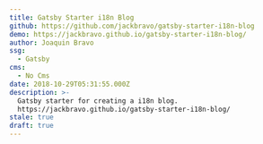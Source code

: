 ```yaml
---
title: Gatsby Starter i18n Blog
github: https://github.com/jackbravo/gatsby-starter-i18n-blog
demo: https://jackbravo.github.io/gatsby-starter-i18n-blog/
author: Joaquin Bravo
ssg:
  - Gatsby
cms:
  - No Cms
date: 2018-10-29T05:31:55.000Z
description: >-
  Gatsby starter for creating a i18n blog.
  https://jackbravo.github.io/gatsby-starter-i18n-blog/
stale: true
draft: true
---
```

